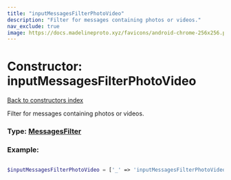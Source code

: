 ```yaml
---
title: "inputMessagesFilterPhotoVideo"
description: "Filter for messages containing photos or videos."
nav_exclude: true
image: https://docs.madelineproto.xyz/favicons/android-chrome-256x256.png
---
```

# Constructor: inputMessagesFilterPhotoVideo  
[Back to constructors index](/API_docs/constructors/index.html)



Filter for messages containing photos or videos.




### Type: [MessagesFilter](/API_docs/types/MessagesFilter.html)


### Example:

```php

$inputMessagesFilterPhotoVideo = ['_' => 'inputMessagesFilterPhotoVideo'];
```  
